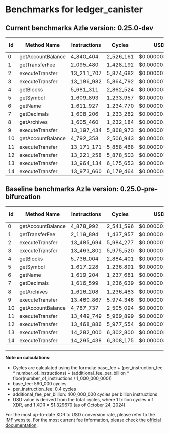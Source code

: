 # Benchmarks for ledger_canister

## Current benchmarks Azle version: 0.25.0-dev

| Id  | Method Name       | Instructions | Cycles    | USD           | USD/Million Calls | Change                              |
| --- | ----------------- | ------------ | --------- | ------------- | ----------------- | ----------------------------------- |
| 0   | getAccountBalance | 4_840_404    | 2_526_161 | $0.0000033590 | $3.35             | <font color="green">-38_588</font>  |
| 1   | getTransferFee    | 2_095_480    | 1_428_192 | $0.0000018990 | $1.89             | <font color="green">-24_414</font>  |
| 2   | executeTransfer   | 13_211_707   | 5_874_682 | $0.0000078114 | $7.81             | <font color="green">-273_987</font> |
| 3   | executeTransfer   | 13_186_982   | 5_864_792 | $0.0000077982 | $7.79             | <font color="green">-276_819</font> |
| 4   | getBlocks         | 5_681_311    | 2_862_524 | $0.0000038062 | $3.80             | <font color="green">-54_693</font>  |
| 5   | getSymbol         | 1_609_893    | 1_233_957 | $0.0000016408 | $1.64             | <font color="green">-7_335</font>   |
| 6   | getName           | 1_611_927    | 1_234_770 | $0.0000016418 | $1.64             | <font color="green">-7_277</font>   |
| 7   | getDecimals       | 1_608_206    | 1_233_282 | $0.0000016399 | $1.63             | <font color="green">-8_393</font>   |
| 8   | getArchives       | 1_605_460    | 1_232_184 | $0.0000016384 | $1.63             | <font color="green">-10_748</font>  |
| 9   | executeTransfer   | 13_197_434   | 5_868_973 | $0.0000078038 | $7.80             | <font color="green">-263_433</font> |
| 10  | getAccountBalance | 4_792_358    | 2_506_943 | $0.0000033334 | $3.33             | <font color="red">+4_621</font>     |
| 11  | executeTransfer   | 13_171_171   | 5_858_468 | $0.0000077898 | $7.78             | <font color="green">-278_578</font> |
| 12  | executeTransfer   | 13_221_258   | 5_878_503 | $0.0000078165 | $7.81             | <font color="green">-247_628</font> |
| 13  | executeTransfer   | 13_964_134   | 6_175_653 | $0.0000082116 | $8.21             | <font color="green">-317_866</font> |
| 14  | executeTransfer   | 13_973_660   | 6_179_464 | $0.0000082166 | $8.21             | <font color="green">-321_778</font> |

## Baseline benchmarks Azle version: 0.25.0-pre-bifurcation

| Id  | Method Name       | Instructions | Cycles    | USD           | USD/Million Calls |
| --- | ----------------- | ------------ | --------- | ------------- | ----------------- |
| 0   | getAccountBalance | 4_878_992    | 2_541_596 | $0.0000033795 | $3.37             |
| 1   | getTransferFee    | 2_119_894    | 1_437_957 | $0.0000019120 | $1.91             |
| 2   | executeTransfer   | 13_485_694   | 5_984_277 | $0.0000079571 | $7.95             |
| 3   | executeTransfer   | 13_463_801   | 5_975_520 | $0.0000079455 | $7.94             |
| 4   | getBlocks         | 5_736_004    | 2_884_401 | $0.0000038353 | $3.83             |
| 5   | getSymbol         | 1_617_228    | 1_236_891 | $0.0000016447 | $1.64             |
| 6   | getName           | 1_619_204    | 1_237_681 | $0.0000016457 | $1.64             |
| 7   | getDecimals       | 1_616_599    | 1_236_639 | $0.0000016443 | $1.64             |
| 8   | getArchives       | 1_616_208    | 1_236_483 | $0.0000016441 | $1.64             |
| 9   | executeTransfer   | 13_460_867   | 5_974_346 | $0.0000079439 | $7.94             |
| 10  | getAccountBalance | 4_787_737    | 2_505_094 | $0.0000033309 | $3.33             |
| 11  | executeTransfer   | 13_449_749   | 5_969_899 | $0.0000079380 | $7.93             |
| 12  | executeTransfer   | 13_468_886   | 5_977_554 | $0.0000079482 | $7.94             |
| 13  | executeTransfer   | 14_282_000   | 6_302_800 | $0.0000083806 | $8.38             |
| 14  | executeTransfer   | 14_295_438   | 6_308_175 | $0.0000083878 | $8.38             |

---

**Note on calculations:**

-   Cycles are calculated using the formula: base_fee + (per_instruction_fee \* number_of_instructions) + (additional_fee_per_billion \* floor(number_of_instructions / 1_000_000_000))
-   base_fee: 590_000 cycles
-   per_instruction_fee: 0.4 cycles
-   additional_fee_per_billion: 400_000_000 cycles per billion instructions
-   USD value is derived from the total cycles, where 1 trillion cycles = 1 XDR, and 1 XDR = $1.329670 (as of October 24, 2024)

For the most up-to-date XDR to USD conversion rate, please refer to the [IMF website](https://www.imf.org/external/np/fin/data/rms_sdrv.aspx).
For the most current fee information, please check the [official documentation](https://internetcomputer.org/docs/current/developer-docs/gas-cost#execution).
